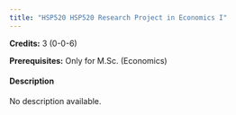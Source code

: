 ```yaml
---
title: "HSP520 HSP520 Research Project in Economics I"
---
```

**Credits:** 3 (0-0-6)

**Prerequisites:** Only for M.Sc. (Economics)

#### Description
No description available.